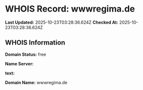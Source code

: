 # WHOIS Record: wwwregima.de

**Last Updated:** 2025-10-23T03:28:36.624Z
**Checked At:** 2025-10-23T03:28:36.624Z

## WHOIS Information

**Domain Status:** free

**Name Server:** 

**text:** 

**Domain Name:** wwwregima.de

